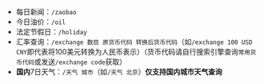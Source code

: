 - 每日新闻：`/zaobao`
- 今日油价：`/oil`
- 法定节假日：`/holiday`
- 汇率查询：`/exchange 数目 原货币代码 转换后货币代码`（如`/exchange 100 USD CNY`即代表将100美元转换为人民币表示）（货币代码请自行搜索引擎查询`常用货币代码`或发送`/exchange code`获取）
- **国内**7日天气：`/天气 城市`（如`/天气 北京`）**仅支持国内城市天气查询**